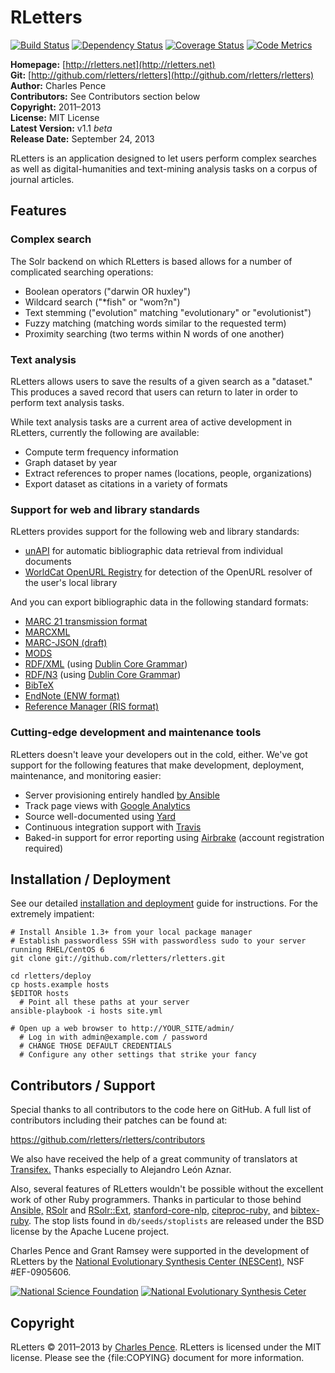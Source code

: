 # RLetters #

[![Build Status][travis_img]][travis] [![Dependency Status][gemnasium_img]][gemnasium] [![Coverage Status][coveralls_img]][coveralls] [![Code Metrics][codeclimate_img]][codeclimate]

[travis]: http://travis-ci.org/rletters/rletters
[travis_img]: https://secure.travis-ci.org/rletters/rletters.png?branch=master
[coveralls]: https://coveralls.io/r/rletters/rletters
[coveralls_img]: https://coveralls.io/repos/rletters/rletters/badge.png?branch=master
[codeclimate]: https://codeclimate.com/github/rletters/rletters
[codeclimate_img]: https://codeclimate.com/github/rletters/rletters.png
[gemnasium]: https://gemnasium.com/rletters/rletters
[gemnasium_img]: https://gemnasium.com/rletters/rletters.png

**Homepage:** [http://rletters.net](http://rletters.net)  
**Git:** [http://github.com/rletters/rletters](http://github.com/rletters/rletters)  
**Author:** Charles Pence  
**Contributors:** See Contributors section below  
**Copyright:** 2011–2013  
**License:** MIT License  
**Latest Version:** v1.1 *beta*  
**Release Date:** September 24, 2013  

RLetters is an application designed to let users perform complex searches as well as digital-humanities and text-mining analysis tasks on a corpus of journal articles.

## Features ##

### Complex search ###

The Solr backend on which RLetters is based allows for a number of complicated searching operations:

-   Boolean operators ("darwin OR huxley")
-   Wildcard search ("*fish" or "wom?n")
-   Text stemming ("evolution" matching "evolutionary" or "evolutionist")
-   Fuzzy matching (matching words similar to the requested term)
-   Proximity searching (two terms within N words of one another)

### Text analysis ###

RLetters allows users to save the results of a given search as a "dataset."  This produces a saved record that users can return to later in order to perform text analysis tasks.

While text analysis tasks are a current area of active development in RLetters, currently the following are available:

-   Compute term frequency information
-   Graph dataset by year
-   Extract references to proper names (locations, people, organizations)
-   Export dataset as citations in a variety of formats

### Support for web and library standards ###

RLetters provides support for the following web and library standards:

-   [unAPI](http://unapi.info) for automatic bibliographic data retrieval from individual documents
-   [WorldCat OpenURL Registry](http://www.oclc.org/developer/services/worldcat-registry) for detection of the OpenURL resolver of the user's local library

And you can export bibliographic data in the following standard formats:

-   [MARC 21 transmission format](http://www.loc.gov/marc/)
-   [MARCXML](http://www.loc.gov/standards/marcxml/)
-   [MARC-JSON (draft)](http://www.oclc.org/developer/content/marc-json-draft-2010-03-11)
-   [MODS](http://www.loc.gov/standards/mods/)
-   [RDF/XML](http://www.w3.org/TR/rdf-syntax-grammar/) (using [Dublin Core Grammar](http://dublincore.org/documents/dc-citation-guidelines/))
-   [RDF/N3](http://www.w3.org/DesignIssues/Notation3.html) (using [Dublin Core Grammar](http://dublincore.org/documents/dc-citation-guidelines/))
-   [BibTeX](http://www.ctan.org/pkg/bibtex)
-   [EndNote (ENW format)](http://www.endnote.com/)
-   [Reference Manager (RIS format)](http://www.refman.com/support/risformat_intro.asp)

### Cutting-edge development and maintenance tools ###

RLetters doesn't leave your developers out in the cold, either.  We've got support for the following features that make development, deployment, maintenance, and monitoring easier:

-   Server provisioning entirely handled [by Ansible](http://www.ansibleworks.com)
-   Track page views with [Google Analytics](http://google.com/analytics)
-   Source well-documented using [Yard](http://yardoc.org)
-   Continuous integration support with [Travis](http://travis-ci.org/)
-   Baked-in support for error reporting using [Airbrake](http://airbrake.io/) (account registration required)


## Installation / Deployment ##

See our detailed [installation and deployment](https://github.com/rletters/rletters/wiki/Installation-and-Deployment) guide for instructions.  For the extremely impatient:

    # Install Ansible 1.3+ from your local package manager
    # Establish passwordless SSH with passwordless sudo to your server running RHEL/CentOS 6
    git clone git://github.com/rletters/rletters.git

    cd rletters/deploy
    cp hosts.example hosts
    $EDITOR hosts
      # Point all these paths at your server
    ansible-playbook -i hosts site.yml

    # Open up a web browser to http://YOUR_SITE/admin/
      # Log in with admin@example.com / password
      # CHANGE THOSE DEFAULT CREDENTIALS
      # Configure any other settings that strike your fancy

## Contributors / Support ##

Special thanks to all contributors to the code here on GitHub. A full list of contributors including their patches can be found at:

<https://github.com/rletters/rletters/contributors>

We also have received the help of a great community of translators at [Transifex.](https://www.transifex.com/projects/p/rletters/)  Thanks especially to Alejandro León Aznar.

Also, several features of RLetters wouldn't be possible without the excellent work of other Ruby programmers.  Thanks in particular to those behind [Ansible,](http://www.ansibleworks.com/) [RSolr](https://github.com/mwmitchell/rsolr) and [RSolr::Ext](https://github.com/mwmitchell/rsolr-ext), [stanford-core-nlp,](https://github.com/louismullie/stanford-core-nlp/) [citeproc-ruby,](https://github.com/inukshuk/citeproc-ruby) and [bibtex-ruby](https://github.com/inukshuk/bibtex-ruby).  The stop lists found in `db/seeds/stoplists` are released under the BSD license by the Apache Lucene project.

Charles Pence and Grant Ramsey were supported in the development of RLetters by the [National Evolutionary Synthesis Center (NESCent),](http://www.nescent.org) NSF #EF-0905606.

[![National Science Foundation][nsf_img]][nsf] [![National Evolutionary Synthesis Ceter][nescent_img]][nescent]

[nsf]: http://www.nsf.gov
[nsf_img]: http://rletters.net/images/nsf.gif
[nescent]: http://nescent.org
[nescent_img]: http://rletters.net/images/nescent.png

## Copyright ##

RLetters &copy; 2011–2013 by [Charles Pence](mailto:charles@charlespence.net). RLetters is licensed under the MIT license. Please see the {file:COPYING} document for more information.

